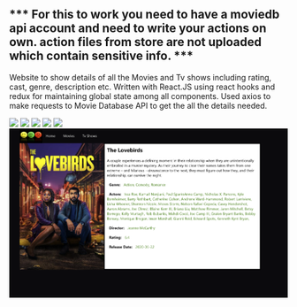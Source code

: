 ## *** For this to work you need to have a moviedb api account and need to write your actions on own. action files from store are not uploaded which contain sensitive info. ***

Website to show details of all the Movies and Tv shows including rating, cast, genre, description etc.
Written with React.JS using react hooks and redux for maintaining global state among all components.
Used axios to make requests to Movie Database API to get the all the details needed.

![](images/1.PNG)
![](images/2.PNG)
![](images/3.PNG)
![](images/4.PNG)
![](images/5.PNG)
![](images/6.PNG)
